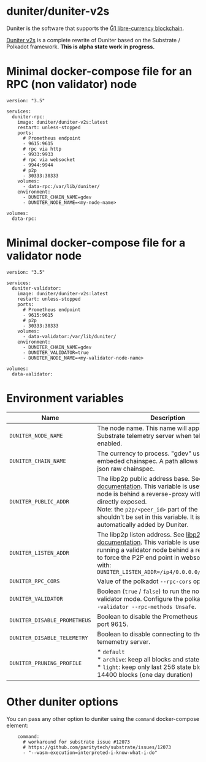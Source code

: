 # duniter/duniter-v2s

Duniter is the software that supports the [Ğ1 libre-currency blockchain](https://duniter.org/).

[Duniter v2s](https://git.duniter.org/nodes/rust/duniter-v2s) is a complete rewrite of Duniter based on the Substrate / Polkadot framework. **This is alpha state work in progress.**

# Minimal docker-compose file for an RPC (non validator) node

```
version: "3.5"

services:
  duniter-rpc:
    image: duniter/duniter-v2s:latest
    restart: unless-stopped
    ports:
      # Prometheus endpoint
      - 9615:9615
      # rpc via http
      - 9933:9933
      # rpc via websocket
      - 9944:9944
      # p2p
      - 30333:30333
    volumes:
      - data-rpc:/var/lib/duniter/
    environment:
      - DUNITER_CHAIN_NAME=gdev
      - DUNITER_NODE_NAME=<my-node-name>

volumes:
  data-rpc:
```

# Minimal docker-compose file for a validator node

```
version: "3.5"

services:
  duniter-validator:
    image: duniter/duniter-v2s:latest
    restart: unless-stopped
    ports:
      # Prometheus endpoint
      - 9615:9615
      # p2p
      - 30333:30333
    volumes:
      - data-validator:/var/lib/duniter/
    environment:
      - DUNITER_CHAIN_NAME=gdev
      - DUNITER_VALIDATOR=true
      - DUNITER_NODE_NAME=<my-validator-node-name>

volumes:
  data-validator:
```

# Environment variables

| Name | Description | Default |
| ---- | ----------- | ------- |
| `DUNITER_NODE_NAME` | The node name. This name will appear on the Substrate telemetry server when telemetry is enabled. | Random name |
| `DUNITER_CHAIN_NAME` | The currency to process. "gdev" uses the embeded chainspec. A path allows to use a local json raw chainspec. | `dev` (development mode) |
| `DUNITER_PUBLIC_ADDR` | The libp2p public address base. See [libp2p documentation](https://docs.libp2p.io/concepts/fundamentals/addressing/). This variable is useful when the node is behind a reverse-proxy with its ports not directly exposed.<br>Note: the `p2p/<peer_id>` part of the address shouldn't be set in this variable. It is automatically added by Duniter. | duniter-v2s guesses one from the node's IPv4 address. |
| `DUNITER_LISTEN_ADDR` | The libp2p listen address. See [libp2p documentation](https://docs.libp2p.io/concepts/fundamentals/addressing/). This variable is useful when running a validator node behind a reverse proxy, to force the P2P end point in websocket mode with:<br>  `DUNITER_LISTEN_ADDR=/ip4/0.0.0.0/tcp/30333/ws` | Non validator node: `/ip4/0.0.0.0/tcp/30333/ws`<br>Validator node: `/ip4/0.0.0.0/tcp/30333` |
| `DUNITER_RPC_CORS` | Value of the polkadot `--rpc-cors` option. | `all` |
| `DUNITER_VALIDATOR` | Boolean (`true` / `false`) to run the node in validator mode. Configure the polkadot options `--validator --rpc-methods Unsafe`. | `false` |
| `DUNITER_DISABLE_PROMETHEUS` | Boolean to disable the Prometheus endpoint on port 9615. | `false` |
| `DUNITER_DISABLE_TELEMETRY` | Boolean to disable connecting to the Substrate tememetry server. | `false` |
| `DUNITER_PRUNING_PROFILE` | * `default`<br> * `archive`: keep all blocks and state blocks<br> * `light`: keep only last 256 state blocks and last 14400 blocks (one day duration) | `default` |

# Other duniter options

You can pass any other option to duniter using the `command` docker-compose element:
```
    command:
      # workaround for substrate issue #12073
      # https://github.com/paritytech/substrate/issues/12073
      - "--wasm-execution=interpreted-i-know-what-i-do"
```
